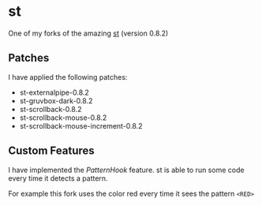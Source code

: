 # st

One of my forks of the amazing [st](https://st.suckless.org/) (version 0.8.2)

## Patches

I have applied the following patches:

* st-externalpipe-0.8.2
* st-gruvbox-dark-0.8.2
* st-scrollback-0.8.2
* st-scrollback-mouse-0.8.2
* st-scrollback-mouse-increment-0.8.2

## Custom Features

I have implemented the *PatternHook* feature. st is able to run some code every time it detects a pattern.

For example this fork uses the color red every time it sees the pattern `<RED>`